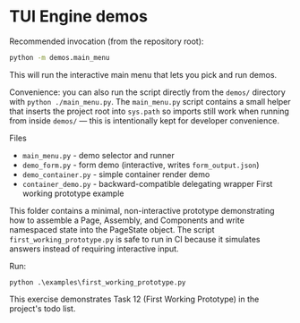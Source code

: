 TUI Engine demos
================

Recommended invocation (from the repository root):

```bash
python -m demos.main_menu
```

This will run the interactive main menu that lets you pick and run demos.

Convenience: you can also run the script directly from the `demos/` directory
with `python ./main_menu.py`. The `main_menu.py` script contains a small
helper that inserts the project root into `sys.path` so imports still work
when running from inside `demos/` — this is intentionally kept for
developer convenience.

Files
- `main_menu.py` - demo selector and runner
- `demo_form.py` - form demo (interactive, writes `form_output.json`)
- `demo_container.py` - simple container render demo
- `container_demo.py` - backward-compatible delegating wrapper
First working prototype example

This folder contains a minimal, non-interactive prototype demonstrating how
to assemble a Page, Assembly, and Components and write namespaced state into
the PageState object. The script `first_working_prototype.py` is safe to run in
CI because it simulates answers instead of requiring interactive input.

Run:

    python .\examples\first_working_prototype.py

This exercise demonstrates Task 12 (First Working Prototype) in the project's
todo list.
